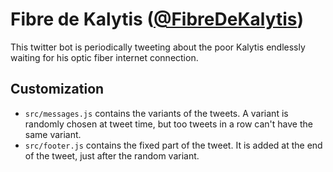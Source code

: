 # Fibre de Kalytis ([@FibreDeKalytis](https://twitter.com/FibreDeKalytis))

This twitter bot is periodically tweeting about the poor Kalytis endlessly waiting for his optic fiber internet connection.

## Customization

 - `src/messages.js` contains the variants of the tweets. A variant is randomly chosen at tweet time, but too tweets in a row can't have the same variant.
 - `src/footer.js` contains the fixed part of the tweet. It is added at the end of the tweet, just after the random variant.

